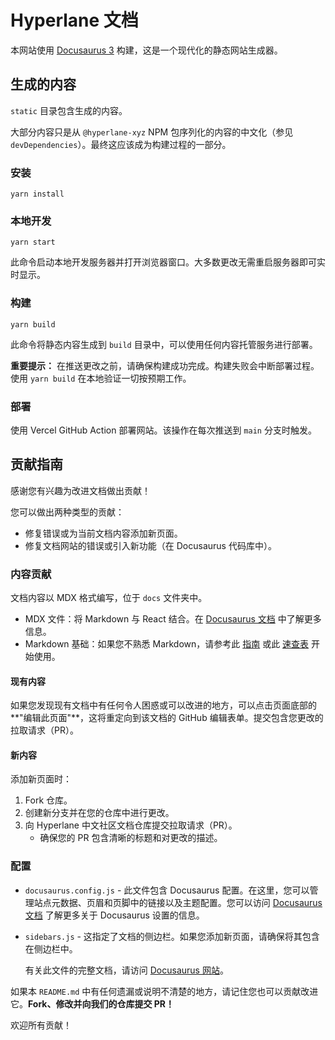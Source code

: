 # Hyperlane 文档

本网站使用 [Docusaurus 3](https://docusaurus.io/) 构建，这是一个现代化的静态网站生成器。

## 生成的内容

`static` 目录包含生成的内容。

大部分内容只是从 `@hyperlane-xyz` NPM 包序列化的内容的中文化（参见 `devDependencies`）。最终这应该成为构建过程的一部分。

### 安装

```
yarn install
```

### 本地开发

```
yarn start
```

此命令启动本地开发服务器并打开浏览器窗口。大多数更改无需重启服务器即可实时显示。

### 构建

```
yarn build
```

此命令将静态内容生成到 `build` 目录中，可以使用任何内容托管服务进行部署。

**重要提示：** 在推送更改之前，请确保构建成功完成。构建失败会中断部署过程。使用 `yarn build` 在本地验证一切按预期工作。

### 部署

使用 Vercel GitHub Action 部署网站。该操作在每次推送到 `main` 分支时触发。

## 贡献指南

感谢您有兴趣为改进文档做出贡献！

您可以做出两种类型的贡献：

- 修复错误或为当前文档内容添加新页面。
- 修复文档网站的错误或引入新功能（在 Docusaurus 代码库中）。

### 内容贡献

文档内容以 MDX 格式编写，位于 `docs` 文件夹中。

- MDX 文件：将 Markdown 与 React 结合。在 [Docusaurus 文档](https://docusaurus.io/docs/markdown-features/react) 中了解更多信息。
- Markdown 基础：如果您不熟悉 Markdown，请参考此 [指南](https://guides.github.com/features/mastering-markdown/) 或此 [速查表](https://www.markdownguide.org/cheat-sheet/) 开始使用。

#### 现有内容

如果您发现现有文档中有任何令人困惑或可以改进的地方，可以点击页面底部的**"编辑此页面"**，这将重定向到该文档的 GitHub 编辑表单。提交包含您更改的拉取请求（PR）。

#### 新内容

添加新页面时：

1. Fork 仓库。
2. 创建新分支并在您的仓库中进行更改。
3. 向 Hyperlane 中文社区文档仓库提交拉取请求（PR）。
   - 确保您的 PR 包含清晰的标题和对更改的描述。

### 配置

- `docusaurus.config.js` - 此文件包含 Docusaurus 配置。在这里，您可以管理站点元数据、页眉和页脚中的链接以及主题配置。您可以访问 [Docusaurus 文档](https://docusaurus.io/docs/configuration) 了解更多关于 Docusaurus 设置的信息。
- `sidebars.js` - 这指定了文档的侧边栏。如果您添加新页面，请确保将其包含在侧边栏中。

  有关此文件的完整文档，请访问 [Docusaurus 网站](https://docusaurus.io/docs/sidebar)。

如果本 `README.md` 中有任何遗漏或说明不清楚的地方，请记住您也可以贡献改进它。**Fork、修改并向我们的仓库提交 PR！**

欢迎所有贡献！
